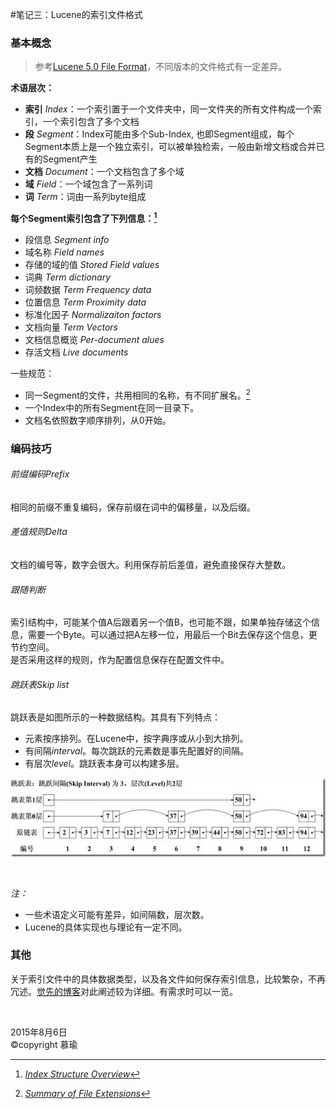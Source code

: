 #笔记三：Lucene的索引文件格式
### 基本概念

>参考[Lucene 5.0 File Format](http://lucene.apache.org/core/5_2_0/core/org/apache/lucene/codecs/lucene50/package-summary.html)，不同版本的文件格式有一定差异。

**术语层次：**

* **索引** *Index*：一个索引置于一个文件夹中，同一文件夹的所有文件构成一个索引，一个索引包含了多个文档
* **段** *Segment*：Index可能由多个Sub-Index, 也即Segment组成，每个Segment本质上是一个独立索引，可以被单独检索，一般由新增文档或合并已有的Segment产生
* **文档** *Document*：一个文档包含了多个域 
* **域** *Field*：一个域包含了一系列词
* **词** *Term*：词由一系列byte组成

**每个Segment索引包含了下列信息：[^structure]**

[^structure]:[*Index Structure Overview*](http://lucene.apache.org/core/5_2_0/core/org/apache/lucene/codecs/lucene50/package-summary.html#Overview)

* 段信息 *Segment info*
* 域名称 *Field names*
* 存储的域的值 *Stored Field values*
* 词典 *Term dictionary*
* 词频数据 *Term Frequency data*
* 位置信息 *Term Proximity data*
* 标准化因子 *Normalizaiton factors*
* 文档向量 *Term Vectors*
* 文档信息概览 *Per-document alues*
* 存活文档 *Live documents*

一些规范：

* 同一Segment的文件，共用相同的名称，有不同扩展名。[^Extensions]  
* 一个Index中的所有Segment在同一目录下。  
* 文档名依照数字顺序排列，从0开始。

[^Extensions]:[*Summary of File Extensions*](http://lucene.apache.org/core/5_2_0/core/org/apache/lucene/codecs/lucene50/package-summary.html#file-names)

### 编码技巧

###### 前缀编码Prefix
相同的前缀不重复编码，保存前缀在词中的偏移量，以及后缀。
###### 差值规则Delta
文档的编号等，数字会很大。利用保存前后差值，避免直接保存大整数。
###### 跟随判断
索引结构中，可能某个值A后跟着另一个值B，也可能不跟，如果单独存储这个信息，需要一个Byte。可以通过把A左移一位，用最后一个Bit去保存这个信息，更节约空间。  
是否采用这样的规则，作为配置信息保存在配置文件中。
###### 跳跃表Skip list
跳跃表是如图所示的一种数据结构。其具有下列特点：

* 元素按序排列。在Lucene中，按字典序或从小到大排列。
* 有间隔*interval*。每次跳跃的元素数是事先配置好的间隔。
* 有层次*level*。跳跃表本身可以构建多层。

![image](img/跳跃表.jpg)

<br />

*注：*

* 一些术语定义可能有差异，如间隔数，层次数。
* Lucene的具体实现也与理论有一定不同。

### 其他

关于索引文件中的具体数据类型，以及各文件如何保存索引信息，比较繁杂，不再冗述。[觉先的博客](http://www.cnblogs.com/forfuture1978/archive/2010/06/13/1757479.html)对此阐述较为详细。有需求时可以一览。

<br />

2015年8月6日  
©copyright 慕瑜